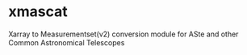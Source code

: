 # xmascat
Xarray to Measurementset(v2) conversion module for ASte and other Common Astronomical Telescopes
